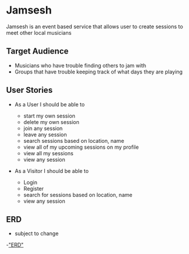 # Jamsesh

Jamsesh is an event based service that allows user to create sessions to meet other local musicians

## Target Audience

- Musicians who have trouble finding others to jam with
- Groups that have trouble keeping track of what days they are playing

## User Stories

- As a User I should be able to

  - start my own session
  - delete my own session
  - join any session
  - leave any session
  - search sessions based on location, name
  - view all of my upcoming sessions on my profile
  - view all my sessions
  - view any session

- As a Visitor I should be able to
  - Login
  - Register
  - search for sessions based on location, name
  - view any session

## ERD

- subject to change

-["ERD"](https://github.com/S-Brand5136/Jamsesh/blob/main/docs/jamsesh_erd.png)
